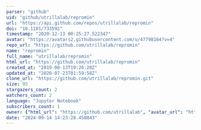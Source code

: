 ```yaml
---
parser: "github"
uid: "github/utrillalab/repromin"
url: "https://api.github.com/repos/utrillalab/repromin"
doi: "10.1101/733592"
timestamp: "2020-12-13 00:25:27.522347"
avatar: "https://avatars2.githubusercontent.com/u/47798164?v=4"
repo_url: "https://github.com/utrillalab/repromin"
name: "repromin"
full_name: "utrillalab/repromin"
html_url: "https://github.com/utrillalab/repromin"
created_at: "2019-08-13T19:26:28Z"
updated_at: "2020-07-23T01:59:58Z"
clone_url: "https://github.com/utrillalab/repromin.git"
size: 95
stargazers_count: 2
watchers_count: 2
language: "Jupyter Notebook"
subscribers_count: 1
owner: {"html_url": "https://github.com/utrillalab", "avatar_url": "https://avatars2.githubusercontent.com/u/47798164?v=4", "login": "utrillalab", "type": "Organization"}
date: "2024-09-14 14:23:28.458843"
---
```

